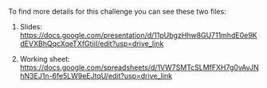 To find more details for this challenge you can see these two files:

1. Slides: https://docs.google.com/presentation/d/11pUbgzHhw8GU711mhdE0e9KdEVXBhQqcXqeTXfGtiiI/edit?usp=drive_link

2. Working sheet: https://docs.google.com/spreadsheets/d/1VW7SMTcSLMfFXH7g0vAvJNhN3EJ1n-6fe5LW9eEJtqU/edit?usp=drive_link